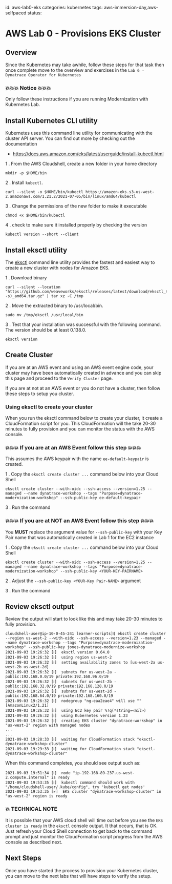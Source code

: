 id: aws-lab0-eks
categories: kubernetes
tags: aws-immersion-day,aws-selfpaced
status:

# AWS Lab 0 - Provisions EKS Cluster

## Overview

Since the Kubernetes may take awhile, follow these steps for that task then once complete move to the overview and exercises in the `Lab 6 - Dynatrace Operator for Kubernetes`

### 💥💥💥 Notice 💥💥💥

Only follow these instructions if you are running Modernization with Kubernetes Lab.

## Install Kubernetes CLI utility

Kubernetes uses this command line utility for communicating with the cluster API server. You can find out more by checking out the documentation

 * <a href="https://docs.aws.amazon.com/eks/latest/userguide/install-kubectl.html" target="_blank">https://docs.aws.amazon.com/eks/latest/userguide/install-kubectl.html</a>

1 . From the AWS Cloudshell, create a new folder in your home directory

```
mkdir -p $HOME/bin 
```

2 . Install `kubectl`. 

 ```
 curl --silent -o $HOME/bin/kubectl https://amazon-eks.s3-us-west-2.amazonaws.com/1.21.2/2021-07-05/bin/linux/amd64/kubectl 
 ```

3 . Change the permissions of the new folder to make it executable

```
chmod +x $HOME/bin/kubectl 
```

4 . check to make sure it installed properly by checking the version

```
kubectl version --short --client 
```

## Install eksctl utility

The [eksctl](https://eksctl.io/) command line utility provides the fastest and easiest way to create a new cluster with nodes for Amazon EKS. 

1 . Download binary

```
curl --silent --location "https://github.com/weaveworks/eksctl/releases/latest/download/eksctl_$(uname -s)_amd64.tar.gz" | tar xz -C /tmp
```

2 . Move the extracted binary to /usr/local/bin.

```
sudo mv /tmp/eksctl /usr/local/bin
```

3 . Test that your installation was successful with the following command. The version should be at least 0.138.0.

```
eksctl version
```

## Create Cluster

If you are at an AWS event and using an AWS event engine code, your cluster may have been automatically created in advance and you can skip this page and proceed to the `Verify Cluster` page.

If you are at not at an AWS event or you do not have a cluster, then follow these steps to setup you cluster.

### Using eksctl to create your cluster 

When you run the eksctl command below to create your cluster, it create a CloudFormation script for you.  This CloudFormation will the take 20-30 minutes to fully provision and you can monitor the status with the AWS console.

### 💥💥💥 If you are at an AWS Event follow this step 💥💥💥  

This assumes the AWS keypair with the name `ee-default-keypair` is created.

1 . Copy the `eksctl create cluster ...` command below into your Cloud Shell

```
eksctl create cluster --with-oidc --ssh-access --version=1.25 --managed --name dynatrace-workshop --tags "Purpose=dynatrace-modernization-workshop" --ssh-public-key ee-default-keypair
```

3 . Run the command

### 💥💥💥 If you are at NOT an AWS Event follow this step 💥💥💥  

You **MUST** replace the argument value for `--ssh-public-key` with your Key Pair name that was automatically created in Lab 1 for the EC2 instance

1 . Copy the `eksctl create cluster ...` command below into your Cloud Shell

```
eksctl create cluster --with-oidc --ssh-access --version=1.25 --managed --name dynatrace-workshop --tags "Purpose=dynatrace-modernization-workshop" --ssh-public-key <YOUR-KEY-PAIRNAME>
```

2 . Adjust the `--ssh-public-key <YOUR-Key Pair-NAME>` argument

3 . Run the command

## Review eksctl output

Review the output will start to look like this and may take 20-30 minutes to fully provision.

```
cloudshell-user@ip-10-0-45-241 learner-scripts]$ eksctl create cluster --region us-west-2 --with-oidc --ssh-access --version=1.23 --managed --name dynatrace-workshop --tags "Purpose=dynatrace-modernization-workshop" --ssh-public-key jones-dynatrace-modernize-workshop
2021-09-03 19:26:32 [ℹ]  eksctl version 0.64.0
2021-09-03 19:26:32 [ℹ]  using region us-west-2
2021-09-03 19:26:32 [ℹ]  setting availability zones to [us-west-2a us-west-2b us-west-2d]
2021-09-03 19:26:32 [ℹ]  subnets for us-west-2a - public:192.168.0.0/19 private:192.168.96.0/19
2021-09-03 19:26:32 [ℹ]  subnets for us-west-2b - public:192.168.32.0/19 private:192.168.128.0/19
2021-09-03 19:26:32 [ℹ]  subnets for us-west-2d - public:192.168.64.0/19 private:192.168.160.0/19
2021-09-03 19:26:32 [ℹ]  nodegroup "ng-eaa2eae4" will use "" [AmazonLinux2/1.21]
2021-09-03 19:26:32 [ℹ]  using EC2 key pair %!q(*string=<nil>)
2021-09-03 19:26:32 [ℹ]  using Kubernetes version 1.23
2021-09-03 19:26:32 [ℹ]  creating EKS cluster "dynatrace-workshop" in "us-west-2" region with managed nodes
...
...
2021-09-03 19:28:33 [ℹ]  waiting for CloudFormation stack "eksctl-dynatrace-workshop-cluster"
2021-09-03 19:29:33 [ℹ]  waiting for CloudFormation stack "eksctl-dynatrace-workshop-cluster"
```

When this command completes, you should see output such as:

```
2021-09-03 19:51:34 [ℹ]  node "ip-192-168-89-237.us-west-2.compute.internal" is ready
2021-09-03 19:53:35 [ℹ]  kubectl command should work with "/home/cloudshell-user/.kube/config", try 'kubectl get nodes'
2021-09-03 19:53:35 [✔]  EKS cluster "dynatrace-workshop-cluster" in "us-west-2" region is ready
```

### 💥 **TECHNICAL NOTE**

It is possible that your AWS cloud shell will time out before you see the `EKS cluster is ready` in the `eksctl` console output. It that occurs, that is OK.  Just refresh your Cloud Shell connection to get back to the command prompt and just monitor the CloudFormation script progress from the AWS console as described next.

## Next Steps

Once you have started the process to provision your Kubernetes cluster, you can move to the next labs that will have steps to verify the setup.
